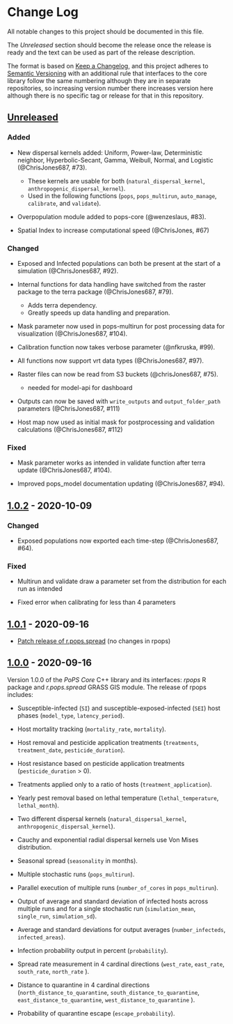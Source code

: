 # Change Log

All notable changes to this project should be documented in this file.

The _Unreleased_ section should become the release once the release is ready
and the text can be used as part of the release description.

The format is based on [Keep a Changelog](https://keepachangelog.com/en/1.0.0/),
and this project adheres to [Semantic Versioning](https://semver.org/spec/v2.0.0.html)
with an additional rule that interfaces to the core library follow the same numbering
although they are in separate repositories, so increasing version number there
increases version here although there is no specific tag or release for that in
this repository.

## [Unreleased]

### Added

- New dispersal kernels added: Uniform, Power-law, Deterministic neighbor, 
  Hyperbolic-Secant, Gamma, Weibull, Normal, and Logistic (@ChrisJones687, #73).
  * These kernels are usable for both (`natural_dispersal_kernel`, `anthropogenic_dispersal_kernel`).
  * Used in the following functions (`pops`, `pops_multirun`, `auto_manage`, `calibrate`, and `validate`).

- Overpopulation module added to pops-core (@wenzeslaus, #83).

- Spatial Index to increase computational speed (@ChrisJones, #67)

### Changed
- Exposed and Infected populations can both be present at the start of a simulation (@ChrisJones687, #92).

- Internal functions for data handling have switched from the raster package to the terra package (@ChrisJones687, #79).
  * Adds terra dependency.
  * Greatly speeds up data handling and preparation.

- Mask parameter now used in pops-multirun for post processing data for visualization (@ChrisJones687, #104).

- Calibration function now takes verbose parameter (@nfkruska, #99).

- All functions now support vrt data types (@ChrisJones687, #97).

- Raster files can now be read from S3 buckets (@chrisJones687, #75).
  * needed for model-api for dashboard
  
- Outputs can now be saved with `write_outputs` and `output_folder_path` parameters (@ChrisJones687, #111)

- Host map now used as initial mask for postprocessing and validation calculations (@ChrisJones687, #112)

### Fixed

- Mask parameter works as intended in validate function after terra update (@ChrisJones687, #104).

- Improved pops_model documentation updating (@ChrisJones687, #94).

## [1.0.2] - 2020-10-09

### Changed

- Exposed populations now exported each time-step (@ChrisJones687, #64).

### Fixed

- Multirun and validate draw a parameter set from the distribution for each run as intended

- Fixed error when calibrating for less than 4 parameters

## [1.0.1] - 2020-09-16

- [Patch release of r.pops.spread](https://github.com/ncsu-landscape-dynamics/r.pops.spread/releases/tag/v1.0.1) (no changes in rpops)


## [1.0.0] - 2020-09-16

Version 1.0.0 of the _PoPS Core_ C++ library and its interfaces: _rpops_ R package and _r.pops.spread_ GRASS GIS module. The release of rpops includes:

- Susceptible-infected (`SI`) and susceptible-exposed-infected (`SEI`) host phases (`model_type`, `latency_period`).

- Host mortality tracking (`mortality_rate`, `mortality`).

- Host removal and pesticide application treatments (`treatments`, `treatment_date`, `pesticide_duration`).

- Host resistance based on pesticide application treatments (`pesticide_duration` > 0).

- Treatments applied only to a ratio of hosts (`treatment_application`).

- Yearly pest removal based on lethal temperature (`lethal_temperature`, `lethal_month`).

- Two different dispersal kernels (`natural_dispersal_kernel`, `anthropogenic_dispersal_kernel`).

- Cauchy and exponential radial dispersal kernels use Von Mises distribution.

- Seasonal spread (`seasonality` in months).

- Multiple stochastic runs (`pops_multirun`).

- Parallel execution of multiple runs (`number_of_cores` in `pops_multirun`).

- Output of average and standard deviation of infected hosts across multiple runs and for a single stochastic run (`simulation_mean`,  `single_run`,  `simulation_sd`).

- Average and standard deviations for output averages (`number_infecteds`, `infected_areas`).

- Infection probability output in percent (`probability`).

- Spread rate measurement in 4 cardinal directions (`west_rate`, `east_rate`, `south_rate`, `north_rate` ).

- Distance to quarantine in 4 cardinal directions (`north_distance_to_quarantine`, `south_distance_to_quarantine`, `east_distance_to_quarantine`, `west_distance_to_quarantine` ).

- Probability of quarantine escape (`escape_probability`).


[unreleased]: https://github.com/ncsu-landscape-dynamics/rpops/compare/v1.0.2...master
[1.0.2]: https://github.com/ncsu-landscape-dynamics/rpops/compare/v1.0.0...v1.0.2
[1.0.1]: https://github.com/ncsu-landscape-dynamics/rpops/releases/tag/v1.0.0
[1.0.0]: https://github.com/ncsu-landscape-dynamics/rpops/releases/tag/v1.0.0
